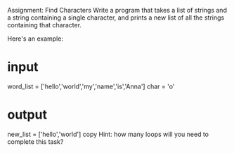 Assignment: Find Characters
Write a program that takes a list of strings and a string containing a single character, and prints a new list of all the strings containing that character.

Here's an example:

# input
word_list = ['hello','world','my','name','is','Anna']
char = 'o'
# output
new_list = ['hello','world']
copy
Hint: how many loops will you need to complete this task?